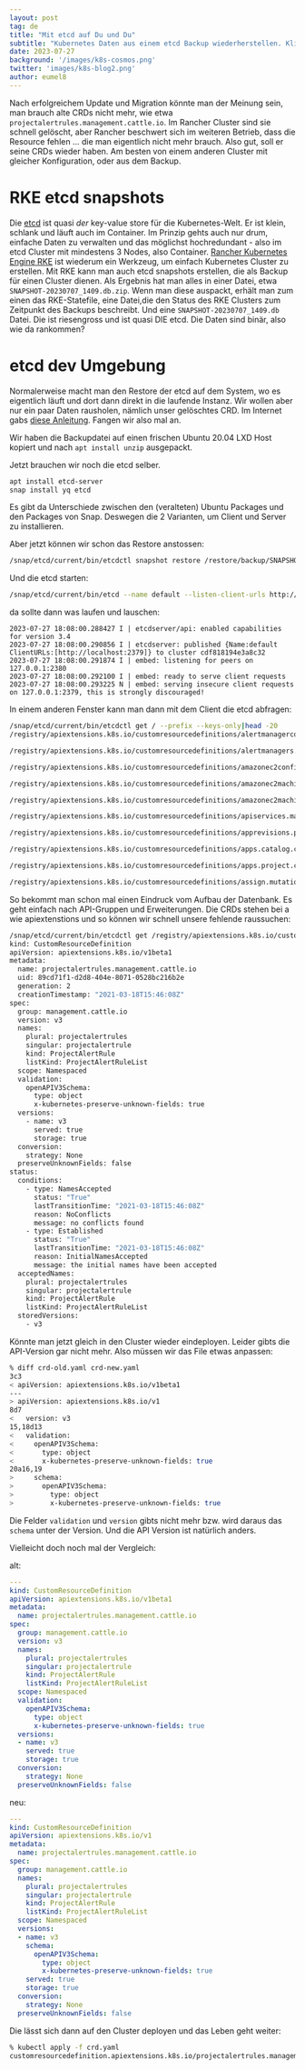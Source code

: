```yaml
---
layout: post
tag: de
title: "Mit etcd auf Du und Du"
subtitle: "Kubernetes Daten aus einem etcd Backup wiederherstellen. Klingt nicht so erstrebenswert, war aber kürzlich notwendig, weil jemand alte CRDs gelöscht hat *hüstel*"
date: 2023-07-27
background: '/images/k8s-cosmos.png'
twitter: 'images/k8s-blog2.png'
author: eumel8
---
```


Nach erfolgreichem Update und Migration könnte man der Meinung sein, man brauch alte CRDs nicht mehr, wie etwa `projectalertrules.management.cattle.io`.
Im Rancher Cluster sind sie schnell gelöscht, aber Rancher beschwert sich im weiteren Betrieb, dass die Resource fehlen ... die man eigentlich nicht mehr brauch. Also gut, soll er seine CRDs wieder haben. Am besten von einem anderen Cluster mit gleicher Konfiguration, oder aus dem Backup.


# RKE etcd snapshots
Die [etcd](https://etcd.io/) ist quasi *der* key-value store für die Kubernetes-Welt. Er ist klein, schlank und läuft auch im Container.
Im Prinzip gehts auch nur drum, einfache Daten zu verwalten und das möglichst hochredundant - also im etcd Cluster mit mindestens 3 Nodes, also Container.
[Rancher Kubernetes Engine RKE](https://www.rancher.com/products/rke) ist wiederum ein Werkzeug, um einfach Kubernetes Cluster zu erstellen. Mit RKE kann man auch etcd snapshots erstellen, die als Backup für einen Cluster dienen. Als Ergebnis hat man alles in einer Datei, etwa `SNAPSHOT-20230707_1409.db.zip`. Wenn man diese auspackt, erhält man zum einen das RKE-Statefile, eine Datei,die den Status des RKE Clusters zum Zeitpunkt des Backups beschreibt. Und eine `SNAPSHOT-20230707_1409.db` Datei. Die ist riesengross und ist quasi DIE etcd. Die Daten sind binär, also wie da rankommen?

# etcd dev Umgebung
Normalerweise macht man den Restore der etcd auf dem System, wo es eigentlich läuft und dort dann direkt in die laufende Instanz. Wir wollen aber
nur ein paar Daten rausholen, nämlich unser gelöschtes CRD. Im Internet gabs [diese Anleitung](https://neilcameronwhite.medium.com/partial-etcd-recovery-on-openshift-kubernetes-7909da28867c). Fangen wir also mal an.

Wir haben die Backupdatei auf einen frischen Ubuntu 20.04 LXD Host kopiert und nach `apt install unzip` ausgepackt.

Jetzt brauchen wir noch die etcd selber.

```bash
apt install etcd-server
snap install yq etcd
```

Es gibt da Unterschiede zwischen den (veralteten) Ubuntu Packages und den Packages von Snap. Deswegen die 2 Varianten, um Client und Server zu installieren.

Aber jetzt können wir schon das Restore anstossen:

```bash
/snap/etcd/current/bin/etcdctl snapshot restore /restore/backup/SNAPSHOT-20230707_1409.db --data-dir=/var/lib/default.etcd
```

Und die etcd starten:

```bash
/snap/etcd/current/bin/etcd --name default --listen-client-urls http://localhost:2379 --advertise-client-urls http://localhost:2379 --listen-peer-urls http://localhost:2380
```

da sollte dann was laufen und lauschen:

```
2023-07-27 18:08:00.288427 I | etcdserver/api: enabled capabilities for version 3.4
2023-07-27 18:08:00.290856 I | etcdserver: published {Name:default ClientURLs:[http://localhost:2379]} to cluster cdf818194e3a8c32
2023-07-27 18:08:00.291874 I | embed: listening for peers on 127.0.0.1:2380
2023-07-27 18:08:00.292100 I | embed: ready to serve client requests
2023-07-27 18:08:00.293225 N | embed: serving insecure client requests on 127.0.0.1:2379, this is strongly discouraged!
```

In einem anderen Fenster kann man dann mit dem Client die etcd abfragen:


```bash
/snap/etcd/current/bin/etcdctl get / --prefix --keys-only|head -20
/registry/apiextensions.k8s.io/customresourcedefinitions/alertmanagerconfigs.monitoring.coreos.com

/registry/apiextensions.k8s.io/customresourcedefinitions/alertmanagers.monitoring.coreos.com

/registry/apiextensions.k8s.io/customresourcedefinitions/amazonec2configs.rke-machine-config.cattle.io

/registry/apiextensions.k8s.io/customresourcedefinitions/amazonec2machines.rke-machine.cattle.io

/registry/apiextensions.k8s.io/customresourcedefinitions/amazonec2machinetemplates.rke-machine.cattle.io

/registry/apiextensions.k8s.io/customresourcedefinitions/apiservices.management.cattle.io

/registry/apiextensions.k8s.io/customresourcedefinitions/apprevisions.project.cattle.io

/registry/apiextensions.k8s.io/customresourcedefinitions/apps.catalog.cattle.io

/registry/apiextensions.k8s.io/customresourcedefinitions/apps.project.cattle.io

/registry/apiextensions.k8s.io/customresourcedefinitions/assign.mutations.gatekeeper.sh
```

So bekommt man schon mal einen Eindruck vom Aufbau der Datenbank. Es geht einfach nach API-Gruppen und Erweiterungen. Die CRDs stehen bei a wie apiextenstions und so können wir schnell unsere fehlende raussuchen:


```bash
/snap/etcd/current/bin/etcdctl get /registry/apiextensions.k8s.io/customresourcedefinitions/projectalertrules.management.cattle.io --print-value-only |yq -P
kind: CustomResourceDefinition
apiVersion: apiextensions.k8s.io/v1beta1
metadata:
  name: projectalertrules.management.cattle.io
  uid: 89cd71f1-d2d8-404e-8071-0528bc216b2e
  generation: 2
  creationTimestamp: "2021-03-18T15:46:08Z"
spec:
  group: management.cattle.io
  version: v3
  names:
    plural: projectalertrules
    singular: projectalertrule
    kind: ProjectAlertRule
    listKind: ProjectAlertRuleList
  scope: Namespaced
  validation:
    openAPIV3Schema:
      type: object
      x-kubernetes-preserve-unknown-fields: true
  versions:
    - name: v3
      served: true
      storage: true
  conversion:
    strategy: None
  preserveUnknownFields: false
status:
  conditions:
    - type: NamesAccepted
      status: "True"
      lastTransitionTime: "2021-03-18T15:46:08Z"
      reason: NoConflicts
      message: no conflicts found
    - type: Established
      status: "True"
      lastTransitionTime: "2021-03-18T15:46:08Z"
      reason: InitialNamesAccepted
      message: the initial names have been accepted
  acceptedNames:
    plural: projectalertrules
    singular: projectalertrule
    kind: ProjectAlertRule
    listKind: ProjectAlertRuleList
  storedVersions:
    - v3
```

Könnte man jetzt gleich in den Cluster wieder eindeployen. Leider gibts die API-Version gar nicht mehr. Also müssen wir das File etwas anpassen:


```bash
% diff crd-old.yaml crd-new.yaml
3c3
< apiVersion: apiextensions.k8s.io/v1beta1
---
> apiVersion: apiextensions.k8s.io/v1
8d7
<   version: v3
15,18d13
<   validation:
<     openAPIV3Schema:
<       type: object
<       x-kubernetes-preserve-unknown-fields: true
20a16,19
>     schema:
>       openAPIV3Schema:
>         type: object
>         x-kubernetes-preserve-unknown-fields: true
```

Die Felder `validation` und `version` gibts nicht mehr bzw. wird daraus das `schema` unter der Version. Und die API Version ist natürlich anders.

Vielleicht doch noch mal der Vergleich:

alt:

```yaml
---
kind: CustomResourceDefinition
apiVersion: apiextensions.k8s.io/v1beta1
metadata:
  name: projectalertrules.management.cattle.io
spec:
  group: management.cattle.io
  version: v3
  names:
    plural: projectalertrules
    singular: projectalertrule
    kind: ProjectAlertRule
    listKind: ProjectAlertRuleList
  scope: Namespaced
  validation:
    openAPIV3Schema:
      type: object
      x-kubernetes-preserve-unknown-fields: true
  versions:
  - name: v3
    served: true
    storage: true
  conversion:
    strategy: None
  preserveUnknownFields: false
```

neu:

```yaml
---
kind: CustomResourceDefinition
apiVersion: apiextensions.k8s.io/v1
metadata:
  name: projectalertrules.management.cattle.io
spec:
  group: management.cattle.io
  names:
    plural: projectalertrules
    singular: projectalertrule
    kind: ProjectAlertRule
    listKind: ProjectAlertRuleList
  scope: Namespaced
  versions:
  - name: v3
    schema:
      openAPIV3Schema:
        type: object
        x-kubernetes-preserve-unknown-fields: true
    served: true
    storage: true
  conversion:
    strategy: None
  preserveUnknownFields: false
```

Die lässt sich dann auf den Cluster deployen und das Leben geht weiter:

```bash
% kubectl apply -f crd.yaml
customresourcedefinition.apiextensions.k8s.io/projectalertrules.management.cattle.io created
```

